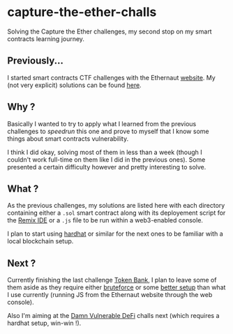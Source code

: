 # capture-the-ether-challs
Solving the Capture the Ether challenges, my second stop on my smart contracts learning journey.

## Previously...

I started smart contracts CTF challenges with the Ethernaut [website](https://ethernaut.openzeppelin.com/). My (not very explicit) solutions can be found [here](https://github.com/Krow10/ethernaut-challs).

## Why ?

Basically I wanted to try to apply what I learned from the previous challenges to *speedrun* this one and prove to myself that I know some things about smart contracts vulnerability. 

I think I did okay, solving most of them in less than a week (though I couldn't work full-time on them like I did in the previous ones). Some presented a certain difficulty however and pretty interesting to solve.

## What ?

As the previous challenges, my solutions are listed here with each directory containing either a `.sol` smart contract along with its deployement script for the [Remix IDE](https://remix.ethereum.org/) or a `.js` file to be run within a web3-enabled console.

I plan to start using [hardhat](https://github.com/NomicFoundation/hardhat) or similar for the next ones to be familiar with a local blockchain setup.

## Next ?

Currently finishing the last challenge [Token Bank](https://capturetheether.com/challenges/miscellaneous/token-bank/), I plan to leave some of them aside as they require either [bruteforce](https://capturetheether.com/challenges/lotteries/predict-the-future/) or some [better setup](https://capturetheether.com/challenges/math/fifty-years/) than what I use currently (running JS from the Ethernaut website through the web console).

Also I'm aiming at the [Damn Vulnerable DeFi](https://www.damnvulnerabledefi.xyz/) challs next (which requires a hardhat setup, win-win !).
